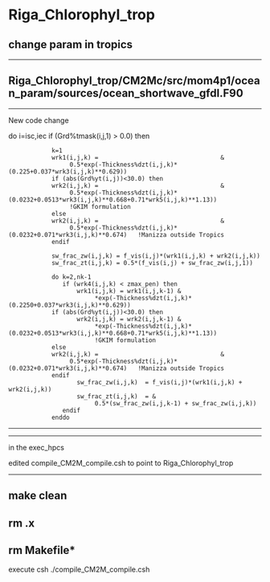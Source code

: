 # Riga_Chlorophyl_trop
change param in tropics
-------------------------------------------
-------------------------------------------
Riga_Chlorophyl_trop/CM2Mc/src/mom4p1/ocean_param/sources/ocean_shortwave_gfdl.F90
-------------------------------------------
-------------------------------------------

New code change

  do i=isc,iec
            if (Grd%tmask(i,j,1) > 0.0) then

                k=1
                wrk1(i,j,k) =                                  &
                     0.5*exp(-Thickness%dzt(i,j,k)*(0.225+0.037*wrk3(i,j,k)**0.629))
                if (abs(Grd%yt(i,j))<30.0) then
                wrk2(i,j,k) =                                  &
                     0.5*exp(-Thickness%dzt(i,j,k)*(0.0232+0.0513*wrk3(i,j,k)**0.668+0.71*wrk5(i,j,k)**1.13))
                     !GKIM formulation
                else
                wrk2(i,j,k) =                                  &
                     0.5*exp(-Thickness%dzt(i,j,k)*(0.0232+0.071*wrk3(i,j,k)**0.674)   !Manizza outside Tropics
                endif

                sw_frac_zw(i,j,k) = f_vis(i,j)*(wrk1(i,j,k) + wrk2(i,j,k))
                sw_frac_zt(i,j,k) = 0.5*(f_vis(i,j) + sw_frac_zw(i,j,1))

                do k=2,nk-1
                   if (wrk4(i,j,k) < zmax_pen) then
                       wrk1(i,j,k) = wrk1(i,j,k-1) &
                            *exp(-Thickness%dzt(i,j,k)*(0.2250+0.037*wrk3(i,j,k)**0.629))
                if (abs(Grd%yt(i,j))<30.0) then
                       wrk2(i,j,k) = wrk2(i,j,k-1) &
                            *exp(-Thickness%dzt(i,j,k)*(0.0232+0.0513*wrk3(i,j,k)**0.668+0.71*wrk5(i,j,k)**1.13))
                            !GKIM formulation
                else
                wrk2(i,j,k) =                                  &
                     0.5*exp(-Thickness%dzt(i,j,k)*(0.0232+0.071*wrk3(i,j,k)**0.674)   !Manizza outside Tropics
                endif
                       sw_frac_zw(i,j,k)  = f_vis(i,j)*(wrk1(i,j,k) + wrk2(i,j,k))
                       sw_frac_zt(i,j,k)  = &
                            0.5*(sw_frac_zw(i,j,k-1) + sw_frac_zw(i,j,k))
                   endif
                enddo
                
                
                
                
 -------------------------------------------
 -------------------------------------------
 in the exec_hpcs
 
 edited  compile_CM2M_compile.csh to point to Riga_Chlorophyl_trop
 
 ------------------------------------------
 
make clean
--------------------------------------------
rm .x
-----------------------------------------------
rm Makefile*
-----------------------------------------------
execute csh
./compile_CM2M_compile.csh
